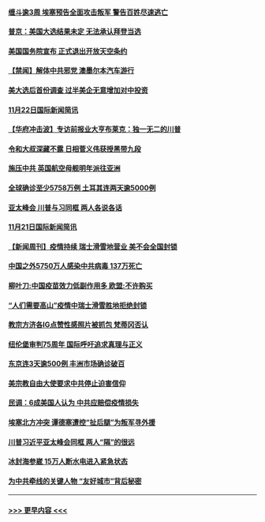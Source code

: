 #### [缠斗逾3周 埃塞预告全面攻击叛军 警告百姓尽速逃亡](../pages/prog202/a102993238.md?t=11231302) 
#### [普京：美国大选结果未定 无法承认拜登当选](../pages/prog202/a102993249.md?t=11231302) 
#### [美国国务院宣布 正式退出开放天空条约](../pages/prog202/a102992671.md?t=11231302) 
#### [【禁闻】解体中共邪党 澳墨尔本汽车游行](../pages/prog202/a102993077.md?t=11231302) 
#### [美大选后首份调查 过半美企无意增加对中投资](../pages/prog202/a102993018.md?t=11231302) 
#### [11月22日国际新闻简讯](../pages/prog202/a102992947.md?t=11231302) 
#### [【华府冲击波】专访前报业大亨布莱克：独一无二的川普](../pages/prog202/a102992924.md?t=11231302) 
#### [令和大叔深藏不露 日相菅义伟获授黑带九段](../pages/prog202/a102992777.md?t=11231302) 
#### [施压中共 英国航空母舰明年派往亚洲](../pages/prog202/a102992653.md?t=11231302) 
#### [全球确诊至少5758万例 土耳其连两天逾5000例](../pages/prog202/a102992627.md?t=11231302) 
#### [亚太峰会 川普与习同框 两人各说各话](../pages/prog202/a102992624.md?t=11231302) 
#### [11月21日国际新闻简讯](../pages/prog202/a102992481.md?t=11231302) 
#### [【新闻周刊】疫情持续 瑞士滑雪地营业 美不会全国封锁](../pages/prog202/a102992498.md?t=11231302) 
#### [中国之外5750万人感染中共病毒 137万死亡](../pages/prog202/a102992514.md?t=11231302) 
#### [柳叶刀:中国疫苗效力低副作用多 欧盟:不许购买](../pages/prog202/a102992460.md?t=11231302) 
#### [“人们需要高山”疫情中瑞士滑雪胜地拒绝封锁](../pages/prog202/a102992470.md?t=11231302) 
#### [教宗方济各IG点赞性感照片被抓包 梵蒂冈否认](../pages/prog202/a102992406.md?t=11231302) 
#### [纽伦堡审判75周年 国际呼吁追求真理与正义](../pages/prog202/a102992371.md?t=11231302) 
#### [东京连3天逾500例 丰洲市场确诊破百](../pages/prog202/a102992089.md?t=11231302) 
#### [美宗教自由大使要求中共停止迫害信仰](../pages/prog202/a102992042.md?t=11231302) 
#### [民调：6成美国人认为 中共应赔偿疫情损失](../pages/prog202/a102992024.md?t=11231302) 
#### [埃塞北方冲突 谭德塞遭控“扯后腿”为叛军寻外援](../pages/prog202/a102991999.md?t=11231302) 
#### [川普习近平亚太峰会同框 两人“隔”的很远](../pages/prog202/a102991988.md?t=11231302) 
#### [冰封海参崴 15万人断水电进入紧急状态](../pages/prog202/a102991965.md?t=11231302) 
#### [为中共牵线的关键人物 “友好城市”背后秘密](../pages/prog202/a102991931.md?t=11231302) 

----
#### [ >>> 更早内容 <<< ](../indexes/prog202-earlier.md)
